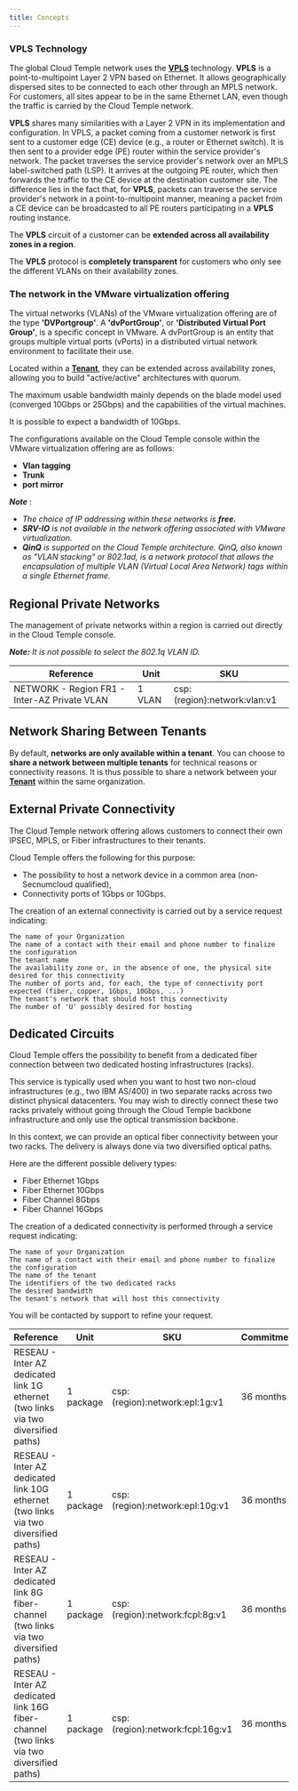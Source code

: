 ```yaml
---
title: Concepts
---
```


### VPLS Technology

The global Cloud Temple network uses the __[VPLS](https://fr.wikipedia.org/wiki/Virtual_Private_LAN_Service)__ technology. __VPLS__ is a point-to-multipoint Layer 2 VPN based on Ethernet. It allows geographically dispersed sites to be connected to each other through an MPLS network. For customers, all sites appear to be in the same Ethernet LAN, even though the traffic is carried by the Cloud Temple network.

__VPLS__ shares many similarities with a Layer 2 VPN in its implementation and configuration. In VPLS, a packet coming from a customer network is first sent to a customer edge (CE) device (e.g., a router or Ethernet switch). It is then sent to a provider edge (PE) router within the service provider's network. The packet traverses the service provider's network over an MPLS label-switched path (LSP). It arrives at the outgoing PE router, which then forwards the traffic to the CE device at the destination customer site. The difference lies in the fact that, for __VPLS__, packets can traverse the service provider's network in a point-to-multipoint manner, meaning a packet from a CE device can be broadcasted to all PE routers participating in a __VPLS__ routing instance.

The __VPLS__ circuit of a customer can be __extended across all availability zones in a region__.

The __VPLS__ protocol is __completely transparent__ for customers who only see the different VLANs on their availability zones.

### The network in the VMware virtualization offering

The virtual networks (VLANs) of the VMware virtualization offering are of the type __'DVPortgroup'__. A __'dvPortGroup'__, or __'Distributed Virtual Port Group'__, is a specific concept in VMware. A dvPortGroup is an entity that groups multiple virtual ports (vPorts) in a distributed virtual network environment to facilitate their use.

Located within a __[Tenant](../console/iam/concepts.md#tenant)__, they can be extended across availability zones, allowing you to build "active/active" architectures with quorum.

The maximum usable bandwidth mainly depends on the blade model used (converged 10Gbps or 25Gbps) and the capabilities of the virtual machines.

It is possible to expect a bandwidth of 10Gbps.

The configurations available on the Cloud Temple console within the VMware virtualization offering are as follows:

- __Vlan tagging__
- __Trunk__
- __port mirror__

*__Note__* :

- *The choice of IP addressing within these networks is __free.__*
- *__SRV-IO__ is not available in the network offering associated with VMware virtualization.*
- *__QinQ__ is supported on the Cloud Temple architecture. QinQ, also known as "VLAN stacking" or 802.1ad, is a network protocol that allows the encapsulation of multiple VLAN (Virtual Local Area Network) tags within a single Ethernet frame.*

## Regional Private Networks

The management of private networks within a region is carried out directly in the Cloud Temple console.

__*Note:*__ *It is not possible to select the 802.1q VLAN ID.*

| Reference                                 | Unit  | SKU                          |
|-------------------------------------------|-------|------------------------------|
| NETWORK - Region FR1 - Inter-AZ Private VLAN | 1 VLAN | csp:(region):network:vlan:v1 |

## Network Sharing Between Tenants

By default, __networks are only available within a tenant__. You can choose to __share a network between multiple tenants__ for technical reasons or connectivity reasons.
It is thus possible to share a network between your __[Tenant](../console/iam/concepts.md#tenant)__ within the same organization.

## External Private Connectivity

The Cloud Temple network offering allows customers to connect their own IPSEC, MPLS, or Fiber infrastructures to their tenants.

Cloud Temple offers the following for this purpose:

- The possibility to host a network device in a common area (non-Secnumcloud qualified),
- Connectivity ports of 1Gbps or 10Gbps.

The creation of an external connectivity is carried out by a service request indicating:

    The name of your Organization
    The name of a contact with their email and phone number to finalize the configuration
    The tenant name
    The availability zone or, in the absence of one, the physical site desired for this connectivity
    The number of ports and, for each, the type of connectivity port expected (fiber, copper, 1Gbps, 10Gbps, ...)
    The tenant's network that should host this connectivity
    The number of 'U' possibly desired for hosting

## Dedicated Circuits

Cloud Temple offers the possibility to benefit from a dedicated fiber connection between two dedicated hosting infrastructures (racks).

This service is typically used when you want to host two non-cloud infrastructures (e.g., two IBM AS/400) in two separate racks across two distinct physical datacenters. You may wish to directly connect these two racks privately without going through the Cloud Temple backbone infrastructure and only use the optical transmission backbone.

In this context, we can provide an optical fiber connectivity between your two racks. The delivery is always done via two diversified optical paths.

Here are the different possible delivery types:

- Fiber Ethernet 1Gbps
- Fiber Ethernet 10Gbps
- Fiber Channel 8Gbps
- Fiber Channel 16Gbps

The creation of a dedicated connectivity is performed through a service request indicating:

    The name of your Organization
    The name of a contact with their email and phone number to finalize the configuration
    The name of the tenant
    The identifiers of the two dedicated racks
    The desired bandwidth
    The tenant's network that will host this connectivity

You will be contacted by support to refine your request.

| Reference                                                                                | Unit      | SKU                              | Commitment |
|------------------------------------------------------------------------------------------|-----------|----------------------------------|------------|
| RESEAU - Inter AZ dedicated link 1G ethernet (two links via two diversified paths)       | 1 package | csp:(region):network:epl:1g:v1   | 36 months  |
| RESEAU - Inter AZ dedicated link 10G ethernet (two links via two diversified paths)      | 1 package | csp:(region):network:epl:10g:v1  | 36 months  |
| RESEAU - Inter AZ dedicated link 8G fiber-channel (two links via two diversified paths)  | 1 package | csp:(region):network:fcpl:8g:v1  | 36 months  |
| RESEAU - Inter AZ dedicated link 16G fiber-channel (two links via two diversified paths) | 1 package | csp:(region):network:fcpl:16g:v1 | 36 months  |
